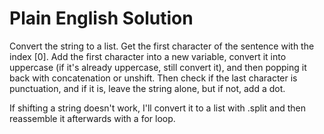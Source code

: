 # Plain English Solution

Convert the string to a list. Get the first character of the sentence with the index [0]. Add the first character into a new variable, convert it into uppercase (if it's already uppercase, still convert it), and then popping it back with concatenation or unshift. Then check if the last character is punctuation, and if it is, leave the string alone, but if not, add a dot.

If shifting a string doesn't work, I'll convert it to a list with .split and then reassemble it afterwards with a for loop.